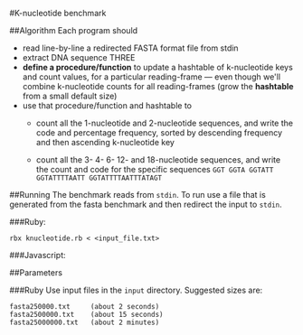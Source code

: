 #K-nucleotide benchmark

##Algorithm
Each program should

* read line-by-line a redirected FASTA format file from stdin
* extract DNA sequence THREE
* **define a procedure/function** to update a hashtable of k-nucleotide keys and count values, for a particular reading-frame — even though we'll combine k-nucleotide counts for all reading-frames (grow the **hashtable** from a small default size)
* use that procedure/function and hashtable to
    * count all the 1-nucleotide and 2-nucleotide sequences, and write the code and percentage frequency, sorted by descending frequency and then ascending k-nucleotide key

    * count all the 3- 4- 6- 12- and 18-nucleotide sequences, and write the count and code for the specific sequences `GGT GGTA GGTATT GGTATTTTAATT GGTATTTTAATTTATAGT`

##Running
The benchmark reads from `stdin`. To run use a file that is generated from the fasta benchmark and then redirect the input to `stdin`.

###Ruby:

    rbx knucleotide.rb < <input_file.txt>

###Javascript:

##Parameters

###Ruby
Use input files in the `input` directory.  Suggested sizes are:

    fasta250000.txt     (about 2 seconds) 
    fasta2500000.txt    (about 15 seconds)
    fasta25000000.txt   (about 2 minutes)

